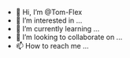 - 👋 Hi, I’m @Tom-Flex
- 👀 I’m interested in ...
- 🌱 I’m currently learning ...
- 💞️ I’m looking to collaborate on ...
- 📫 How to reach me ...

<!---
Tom-Flex/Tom-Flex is a ✨ special ✨ repository because its `README.md` (this file) appears on your GitHub profile.
You can click the Preview link to take a look at your changes.
--->
